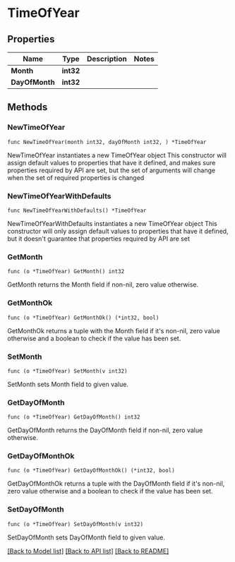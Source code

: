 # TimeOfYear

## Properties

Name | Type | Description | Notes
------------ | ------------- | ------------- | -------------
**Month** | **int32** |  | 
**DayOfMonth** | **int32** |  | 

## Methods

### NewTimeOfYear

`func NewTimeOfYear(month int32, dayOfMonth int32, ) *TimeOfYear`

NewTimeOfYear instantiates a new TimeOfYear object
This constructor will assign default values to properties that have it defined,
and makes sure properties required by API are set, but the set of arguments
will change when the set of required properties is changed

### NewTimeOfYearWithDefaults

`func NewTimeOfYearWithDefaults() *TimeOfYear`

NewTimeOfYearWithDefaults instantiates a new TimeOfYear object
This constructor will only assign default values to properties that have it defined,
but it doesn't guarantee that properties required by API are set

### GetMonth

`func (o *TimeOfYear) GetMonth() int32`

GetMonth returns the Month field if non-nil, zero value otherwise.

### GetMonthOk

`func (o *TimeOfYear) GetMonthOk() (*int32, bool)`

GetMonthOk returns a tuple with the Month field if it's non-nil, zero value otherwise
and a boolean to check if the value has been set.

### SetMonth

`func (o *TimeOfYear) SetMonth(v int32)`

SetMonth sets Month field to given value.


### GetDayOfMonth

`func (o *TimeOfYear) GetDayOfMonth() int32`

GetDayOfMonth returns the DayOfMonth field if non-nil, zero value otherwise.

### GetDayOfMonthOk

`func (o *TimeOfYear) GetDayOfMonthOk() (*int32, bool)`

GetDayOfMonthOk returns a tuple with the DayOfMonth field if it's non-nil, zero value otherwise
and a boolean to check if the value has been set.

### SetDayOfMonth

`func (o *TimeOfYear) SetDayOfMonth(v int32)`

SetDayOfMonth sets DayOfMonth field to given value.



[[Back to Model list]](../README.md#documentation-for-models) [[Back to API list]](../README.md#documentation-for-api-endpoints) [[Back to README]](../README.md)


